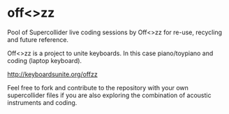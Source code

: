 # off<>zz
Pool of Supercollider live coding sessions by Off<>zz for re-use, recycling and future reference.

Off<>zz is a project to unite keyboards. In this case piano/toypiano and coding (laptop keyboard).

http://keyboardsunite.org/offzz

Feel free to fork and contribute to the repository with your own supercollider files if you are also exploring the combination of acoustic instruments and coding.
